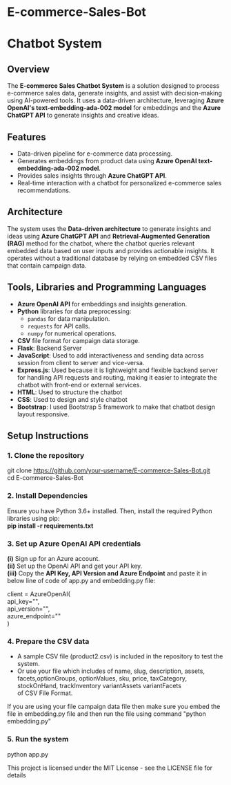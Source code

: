 # E-commerce-Sales-Bot
# Chatbot System

## Overview
The **E-commerce Sales Chatbot System** is a solution designed to process e-commerce sales data, generate insights, and assist with decision-making using AI-powered tools. It uses a data-driven architecture, leveraging **Azure OpenAI's text-embedding-ada-002 model** for embeddings and the **Azure ChatGPT API** to generate insights and creative ideas.

## Features
- Data-driven pipeline for e-commerce data processing.
- Generates embeddings from product data using **Azure OpenAI text-embedding-ada-002 model**.
- Provides sales insights through **Azure ChatGPT API**.
- Real-time interaction with a chatbot for personalized e-commerce sales recommendations.

## Architecture
The system uses the **Data-driven architecture** to generate insights and ideas using **Azure ChatGPT API** and **Retrieval-Augmented Generation (RAG)** method for the chatbot, where the chatbot queries relevant embedded data based on user inputs and provides actionable insights. It operates without a traditional database by relying on embedded CSV files that contain campaign data.

## Tools, Libraries and Programming Languages
- **Azure OpenAI API** for embeddings and insights generation.
- **Python** libraries for data preprocessing:
  - `pandas` for data manipulation.
  - `requests` for API calls.
  - `numpy` for numerical operations.
- **CSV** file format for campaign data storage.
- **Flask**: Backend Server
- **JavaScript**: Used to add interactiveness and sending data across session from client to server and vice-versa.
- **Express.js**: Used because it is lightweight and flexible backend server for handling API requests and routing, making it easier to integrate the chatbot with front-end or external services.
- **HTML**: Used to structure the chatbot
- **CSS**: Used to design and style chatbot
- **Bootstrap**: I used Bootstrap 5 framework to make that chatbot design layout responsive.

## Setup Instructions

### 1. Clone the repository
git clone https://github.com/your-username/E-commerce-Sales-Bot.git<br>
cd E-commerce-Sales-Bot<br>

### 2. Install Dependencies
Ensure you have Python 3.6+ installed. Then, install the required Python libraries using pip:<br>
**pip install -r requirements.txt**

### 3. Set up Azure OpenAI API credentials
**(i)** Sign up for an Azure account.<br>
**(ii)** Set up the OpenAI API and get your API key.<br>
**(iii)** Copy the **API Key, API Version and Azure Endpoint** and paste it in below line of code of app.py and embedding.py file:<br>

client = AzureOpenAI(<br>
    api_key="",<br>
    api_version="",<br>
    azure_endpoint=""<br>
)

### 4. Prepare the CSV data
- A sample CSV file (product2.csv) is included in the repository to test the system.<br>
- Or use your file which includes of name, slug, description, assets, facets,optionGroups, optionValues, sku, price, taxCategory, stockOnHand, trackInventory	variantAssets	variantFacets                            
 of CSV File Format.

If you are using your file campaign data file then make sure you embed the file in embedding.py file and then run the file using command "python embedding.py"

### 5. Run the system
python app.py


This project is licensed under the MIT License - see the LICENSE file for details





